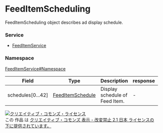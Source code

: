 

# FeedItemScheduling

FeedItemScheduling object describes ad display schedule.

### Service

+ [FeedItemService](../../services/FeedItemService.md)

### Namespace

[FeedItemService#Namespace](../../services/FeedItemService.md#namespace)

| Field | Type | Description | response | get | add | set | remove |
| ----- | ---- | ----------- | -------- | --------- | --------- | --------- | --------- |
| schedules[0...42] | [FeedItemSchedule](./FeedItemSchedule.md) | Display schedule of Feed Item. | - | - | Optional | Optional | - | |

<a rel="license" href="http://creativecommons.org/licenses/by-nd/2.1/jp/"><img alt="クリエイティブ・コモンズ・ライセンス" style="border-width:0" src="https://i.creativecommons.org/l/by-nd/2.1/jp/88x31.png" /></a><br />この 作品 は <a rel="license" href="http://creativecommons.org/licenses/by-nd/2.1/jp/">クリエイティブ・コモンズ 表示 - 改変禁止 2.1 日本 ライセンスの下に提供されています。</a>
